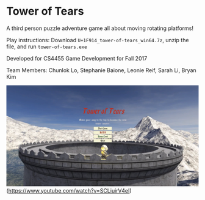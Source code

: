 # Tower of Tears
A third person puzzle adventure game all about moving rotating platforms!

Play instructions: Download `U+1F914_tower-of-tears_win64.7z`, unzip the file, and run `tower-of-tears.exe`

Developed for CS4455 Game Development for Fall 2017

Team Members: Chunlok Lo, Stephanie Baione, Leonie Reif, Sarah Li, Bryan Kim



![Video Demo](main-menu.png)(https://www.youtube.com/watch?v=SCLiuirV4eI)

